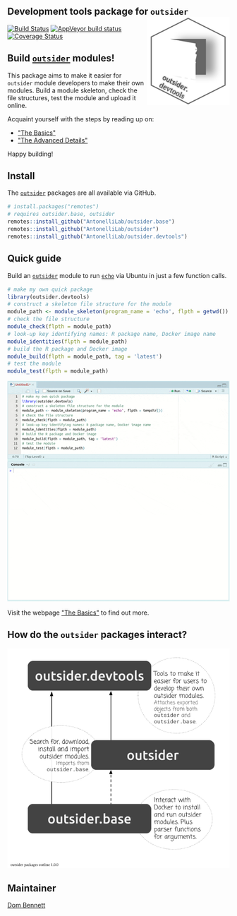 
Development tools package for `outsider` <img src="https://raw.githubusercontent.com/AntonelliLab/outsider.devtools/master/other/logo_devtools.png" height="200" align="right"/>
----

[![Build Status](https://travis-ci.org/AntonelliLab/outsider.devtools.svg?branch=master)](https://travis-ci.org/AntonelliLab/outsider.base) [![AppVeyor build status](https://ci.appveyor.com/api/projects/status/github/AntonelliLab/outsider.devtools?branch=master&svg=true)](https://ci.appveyor.com/project/DomBennett/outsider-devtools) [![Coverage Status](https://coveralls.io/repos/github/AntonelliLab/outsider.devtools/badge.svg?branch=master)](https://coveralls.io/github/AntonelliLab/outsider.devtools?branch=master)

## Build [`outsider`](https://github.com/AntonelliLab/outsider#readme) modules!

This package aims to make it easier for `outsider` module developers to make
their own modules. Build a module skeleton, check the file structures,
test the module and upload it online.

Acquaint yourself with the steps by reading up on:

* ["The Basics"](https://antonellilab.github.io/outsider.devtools/articles/basic.html)
* ["The Advanced Details"](https://antonellilab.github.io/outsider.devtools/articles/advanced.html)

Happy building!

## Install

The [`outsider`](https://github.com/AntonelliLab/outsider#readme) packages are all available via GitHub.

```r
# install.packages("remotes")
# requires outsider.base, outsider
remotes::install_github("AntonelliLab/outsider.base")
remotes::install_github("AntonelliLab/outsider")
remotes::install_github("AntonelliLab/outsider.devtools")
```

## Quick guide

Build an [`outsider`](https://github.com/AntonelliLab/outsider#readme) module to run [`echo`](https://en.wikipedia.org/wiki/Echo_(command)) via Ubuntu in just a few function calls.

```r
# make my own quick package
library(outsider.devtools)
# construct a skeleton file structure for the module
module_path <- module_skeleton(program_name = 'echo', flpth = getwd())
# check the file structure
module_check(flpth = module_path)
# look-up key identifying names: R package name, Docker image name
module_identities(flpth = module_path)
# build the R package and Docker image
module_build(flpth = module_path, tag = 'latest')
# test the module
module_test(flpth = module_path)
```

![](https://raw.githubusercontent.com/AntonelliLab/outsider.devtools/master/other/build_example.gif)

Visit the webpage ["The Basics"](https://antonellilab.github.io/outsider.devtools/articles/basic.html) to find out more.

## How do the `outsider` packages interact?

![](https://raw.githubusercontent.com/AntonelliLab/outsider.devtools/master/other/package_structures.png)

## Maintainer

[Dom Bennett](https://github.com/dombennett/)

